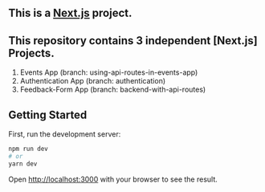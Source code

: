 ## This is a [Next.js](https://nextjs.org/) project. 

## This repository contains 3 independent [Next.js] Projects. 

1. Events App (branch: using-api-routes-in-events-app)
2. Authentication App (branch: authentication)
3. Feedback-Form App (branch: backend-with-api-routes)

## Getting Started

First, run the development server:

```bash
npm run dev
# or
yarn dev
```
Open [http://localhost:3000](http://localhost:3000) with your browser to see the result.








